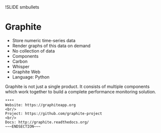 !SLIDE smbullets
# Graphite

* Store numeric time-series data
* Render graphs of this data on demand
* No collection of data
* Components
 * Carbon
 * Whisper
 * Graphite Web
* Language: Python

Graphite is not just a single product. It consists of multiple components which work together to build a complete performance monitoring solution.

~~~SECTION:handouts~~~
****
Website: https://graphiteapp.org
<br/>
Project: https://github.com/graphite-project
<br/>
Docs: http://graphite.readthedocs.org/
~~~ENDSECTION~~~
